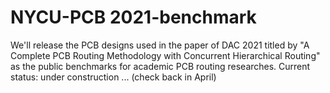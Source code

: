 # NYCU-PCB 2021-benchmark
We'll release the PCB designs used in the paper of DAC 2021 titled by "A Complete PCB Routing Methodology with Concurrent Hierarchical Routing" as the public benchmarks for academic PCB routing researches.
Current status: under construction ... (check back in April)
